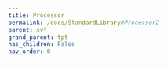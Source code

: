 ```yaml
---
title: Processor
permalink: /docs/StandardLibrary#Processor2
parent: svf
grand_parent: tpt
has_children: False
nav_order: 0
---
```

